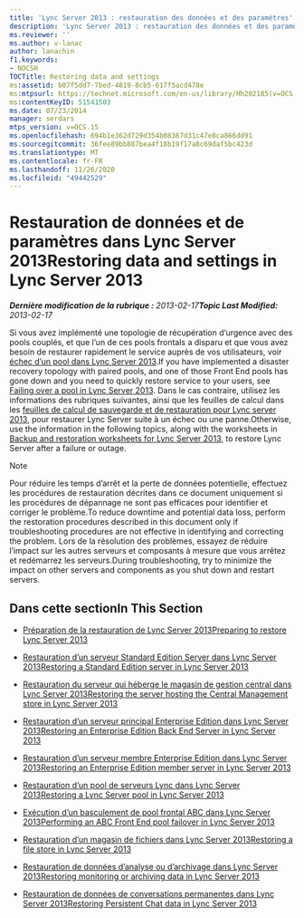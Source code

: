 ```yaml
---
title: 'Lync Server 2013 : restauration des données et des paramètres'
description: 'Lync Server 2013 : restauration des données et des paramètres.'
ms.reviewer: ''
ms.author: v-lanac
author: lanachin
f1.keywords:
- NOCSH
TOCTitle: Restoring data and settings
ms:assetid: b07f5dd7-7bed-4819-8cb5-617f5acd478e
ms:mtpsurl: https://technet.microsoft.com/en-us/library/Hh202185(v=OCS.15)
ms:contentKeyID: 51541503
ms.date: 07/23/2014
manager: serdars
mtps_version: v=OCS.15
ms.openlocfilehash: 694b1e362d729d354b08367d31c47e8ca866dd91
ms.sourcegitcommit: 36fee89bb887bea4f18b19f17a8c69daf5bc423d
ms.translationtype: MT
ms.contentlocale: fr-FR
ms.lasthandoff: 11/26/2020
ms.locfileid: "49442529"
---
```

# <a name="restoring-data-and-settings-in-lync-server-2013"></a><span data-ttu-id="8e578-103">Restauration de données et de paramètres dans Lync Server 2013</span><span class="sxs-lookup"><span data-stu-id="8e578-103">Restoring data and settings in Lync Server 2013</span></span>

<div data-xmlns="http://www.w3.org/1999/xhtml">

<div class="topic" data-xmlns="http://www.w3.org/1999/xhtml" data-msxsl="urn:schemas-microsoft-com:xslt" data-cs="https://msdn.microsoft.com/">

<div data-asp="https://msdn2.microsoft.com/asp">



</div>

<div id="mainSection">

<div id="mainBody"><span data-ttu-id="8e578-104">

<span> </span></span><span class="sxs-lookup"><span data-stu-id="8e578-104">

<span> </span></span></span>

<span data-ttu-id="8e578-105">_**Dernière modification de la rubrique :** 2013-02-17_</span><span class="sxs-lookup"><span data-stu-id="8e578-105">_**Topic Last Modified:** 2013-02-17_</span></span>

<span data-ttu-id="8e578-106">Si vous avez implémenté une topologie de récupération d’urgence avec des pools couplés, et que l’un de ces pools frontals a disparu et que vous avez besoin de restaurer rapidement le service auprès de vos utilisateurs, voir [échec d’un pool dans Lync Server 2013](lync-server-2013-failing-over-a-pool.md).</span><span class="sxs-lookup"><span data-stu-id="8e578-106">If you have implemented a disaster recovery topology with paired pools, and one of those Front End pools has gone down and you need to quickly restore service to your users, see [Failing over a pool in Lync Server 2013](lync-server-2013-failing-over-a-pool.md).</span></span> <span data-ttu-id="8e578-107">Dans le cas contraire, utilisez les informations des rubriques suivantes, ainsi que les feuilles de calcul dans les [feuilles de calcul de sauvegarde et de restauration pour Lync server 2013](lync-server-2013-backup-and-restoration-worksheets.md), pour restaurer Lync Server suite à un échec ou une panne.</span><span class="sxs-lookup"><span data-stu-id="8e578-107">Otherwise, use the information in the following topics, along with the worksheets in [Backup and restoration worksheets for Lync Server 2013](lync-server-2013-backup-and-restoration-worksheets.md), to restore Lync Server after a failure or outage.</span></span>

<div>


> [!NOTE]  
> <span data-ttu-id="8e578-108">Pour réduire les temps d’arrêt et la perte de données potentielle, effectuez les procédures de restauration décrites dans ce document uniquement si les procédures de dépannage ne sont pas efficaces pour identifier et corriger le problème.</span><span class="sxs-lookup"><span data-stu-id="8e578-108">To reduce downtime and potential data loss, perform the restoration procedures described in this document only if troubleshooting procedures are not effective in identifying and correcting the problem.</span></span> <span data-ttu-id="8e578-109">Lors de la résolution des problèmes, essayez de réduire l’impact sur les autres serveurs et composants à mesure que vous arrêtez et redémarrez les serveurs.</span><span class="sxs-lookup"><span data-stu-id="8e578-109">During troubleshooting, try to minimize the impact on other servers and components as you shut down and restart servers.</span></span>



</div>

<div>

## <a name="in-this-section"></a><span data-ttu-id="8e578-110">Dans cette section</span><span class="sxs-lookup"><span data-stu-id="8e578-110">In This Section</span></span>

  - [<span data-ttu-id="8e578-111">Préparation de la restauration de Lync Server 2013</span><span class="sxs-lookup"><span data-stu-id="8e578-111">Preparing to restore Lync Server 2013</span></span>](lync-server-2013-preparing-to-restore-lync-server.md)

  - [<span data-ttu-id="8e578-112">Restauration d’un serveur Standard Edition Server dans Lync Server 2013</span><span class="sxs-lookup"><span data-stu-id="8e578-112">Restoring a Standard Edition server in Lync Server 2013</span></span>](lync-server-2013-restoring-a-standard-edition-server.md)

  - [<span data-ttu-id="8e578-113">Restauration du serveur qui héberge le magasin de gestion central dans Lync Server 2013</span><span class="sxs-lookup"><span data-stu-id="8e578-113">Restoring the server hosting the Central Management store in Lync Server 2013</span></span>](lync-server-2013-restoring-the-server-hosting-the-central-management-store.md)

  - [<span data-ttu-id="8e578-114">Restauration d’un serveur principal Enterprise Edition dans Lync Server 2013</span><span class="sxs-lookup"><span data-stu-id="8e578-114">Restoring an Enterprise Edition Back End Server in Lync Server 2013</span></span>](lync-server-2013-restoring-an-enterprise-edition-back-end-server.md)

  - [<span data-ttu-id="8e578-115">Restauration d’un serveur membre Enterprise Edition dans Lync Server 2013</span><span class="sxs-lookup"><span data-stu-id="8e578-115">Restoring an Enterprise Edition member server in Lync Server 2013</span></span>](lync-server-2013-restoring-an-enterprise-edition-member-server.md)

  - [<span data-ttu-id="8e578-116">Restauration d’un pool de serveurs Lync dans Lync Server 2013</span><span class="sxs-lookup"><span data-stu-id="8e578-116">Restoring a Lync Server pool in Lync Server 2013</span></span>](lync-server-2013-restoring-a-lync-server-pool.md)

  - [<span data-ttu-id="8e578-117">Exécution d’un basculement de pool frontal ABC dans Lync Server 2013</span><span class="sxs-lookup"><span data-stu-id="8e578-117">Performing an ABC Front End pool failover in Lync Server 2013</span></span>](lync-server-2013-performing-an-abc-front-end-pool-failover.md)

  - [<span data-ttu-id="8e578-118">Restauration d’un magasin de fichiers dans Lync Server 2013</span><span class="sxs-lookup"><span data-stu-id="8e578-118">Restoring a file store in Lync Server 2013</span></span>](lync-server-2013-restoring-a-file-store.md)

  - [<span data-ttu-id="8e578-119">Restauration de données d’analyse ou d’archivage dans Lync Server 2013</span><span class="sxs-lookup"><span data-stu-id="8e578-119">Restoring monitoring or archiving data in Lync Server 2013</span></span>](lync-server-2013-restoring-monitoring-or-archiving-data.md)

  - [<span data-ttu-id="8e578-120">Restauration de données de conversations permanentes dans Lync Server 2013</span><span class="sxs-lookup"><span data-stu-id="8e578-120">Restoring Persistent Chat data in Lync Server 2013</span></span>](lync-server-2013-restoring-persistent-chat-data.md)

<span data-ttu-id="8e578-121"></div>

</div>

<span> </span>

</div>

</div>

</span><span class="sxs-lookup"><span data-stu-id="8e578-121"></div>

</div>

<span> </span>

</div>

</div>

</span></span></div>

